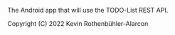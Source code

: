 The Android app that will use the TODO-List REST API.

Copyright (C) 2022 Kevin Rothenbühler-Alarcon

